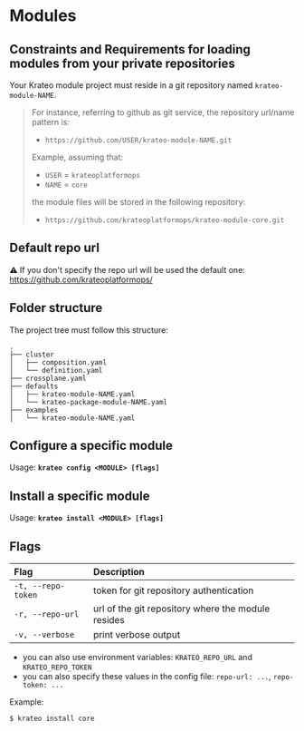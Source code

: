 # Modules

## Constraints and Requirements for loading modules from your private repositories

Your Krateo module project must reside in a git repository named `krateo-module-NAME`.

> For instance, referring to github as git service, the repository url/name pattern is:
>
> - `https://github.com/USER/krateo-module-NAME.git`
>
> Example, assuming that:
>
> - `USER` = `krateoplatformops`
> - `NAME` = `core`
>
> the module files will be stored in the following repository:
>
> - `https://github.com/krateoplatformops/krateo-module-core.git`

## Default repo url

⚠️ If you don't specify the repo url will be used the default one: https://github.com/krateoplatformops/

## Folder structure

The project tree must follow this structure:

```text
.
├── cluster
│   ├── composition.yaml
│   └── definition.yaml
├── crossplane.yaml
├── defaults
│   ├── krateo-module-NAME.yaml
│   └── krateo-package-module-NAME.yaml
├── examples
│   └── krateo-module-NAME.yaml
```

## Configure a specific module

Usage: **`krateo config <MODULE> [flags]`**

## Install a specific module

Usage: **`krateo install <MODULE> [flags]`**

## Flags

| Flag               | Description                                        |
| :----------------- | :------------------------------------------------- |
| `-t, --repo-token` | token for git repository authentication            |
| `-r, --repo-url`   | url of the git repository where the module resides |
| `-v, --verbose`    | print verbose output                               |

- you can also use environment variables: `KRATEO_REPO_URL` and `KRATEO_REPO_TOKEN`
- you can also specify these values in the config file: `repo-url: ...`, `repo-token: ...`

Example:

```sh
$ krateo install core
```
